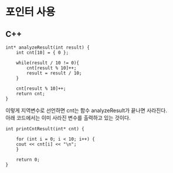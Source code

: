 <h1>포인터 사용</h1>
<h2>C++</h2>

<p>
  
	int* analyzeResult(int result) {
	    int cnt[10] = { 0 };
	
	    while(result / 10 != 0){
	        cnt[result % 10]++;
	        result = result / 10;			
	    }	
	
	    cnt[result % 10]++;
	    return cnt;
  	}

</p>

<p>
  
  이렇게 지역변수로 선언하면 cnt는 함수 analyzeResult가 끝나면 사라진다.<br>
  아래 코드에서는 이미 사라진 변수를 출력하고 있는 것이다.
</p>

<p>
	
	int printCntResult(int* cnt) {
	
	    for (int i = 0; i < 10; i++) {
		cout << cnt[i] << "\n";
	    }

	    return 0;
	}

</p>
  
  
